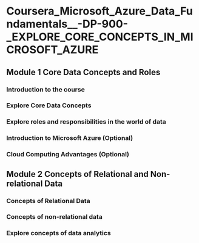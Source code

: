 # Coursera_Microsoft_Azure_Data_Fundamentals__-DP-900-_EXPLORE_CORE_CONCEPTS_IN_MICROSOFT_AZURE

## Module 1 Core Data Concepts and Roles
  ### Introduction to the course
  ### Explore Core Data Concepts
  ### Explore roles and responsibilities in the world of data
  ### Introduction to Microsoft Azure (Optional)
  ### Cloud Computing Advantages (Optional)
  

## Module 2 Concepts of Relational and Non-relational Data
  ### Concepts of Relational Data
  ### Concepts of non-relational data
  ### Explore concepts of data analytics
